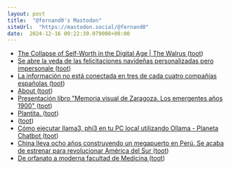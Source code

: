 ```yaml
---
layout: post
title:  "@fernand0's Mastodon"
siteUrl:  "https://mastodon.social/@fernand0"
date:  2024-12-16 09:22:39.079000+00:00
---
```

*  [The Collapse of Self-Worth in the Digital Age \| The Walrus ](https://thewalrus.ca/collapse-of-self-worth-in-the-digital-age) ([toot](https://mastodon.social/@fernand0/113661769094125895))
*  [Se abre la veda de las felicitaciones navideñas personalizadas pero impersonale ](https://mastodon.social/@fernand0/113661503474943670) ([toot](https://mastodon.social/@fernand0/113661503474943670))
*  [La información no está conectada en tres de cada cuatro compañías españolas ](https://www.europapress.es/portaltic/empresas/noticia-informacion-no-conectada-tres-cada-cuatro-companias-espanolas-20241209111054.htm) ([toot](https://mastodon.social/@fernand0/113661145026475406))
*  [About ](https://www.langchain.com/abou) ([toot](https://mastodon.social/@fernand0/113660935586416682))
*  [Presentación libro "Memoria visual de Zaragoza. Los emergentes años 1900" ](http://tausiet.blogspot.com/2024/12/presentacion-libro-memoria-visual-de.htm) ([toot](https://mastodon.social/@fernand0/113660133665408496))
*  [Plantita. ](https://avecesunafoto.wordpress.com/2024/12/15/plantita-4) ([toot](https://mastodon.social/@fernand0/113658250717431918))
*  [ ](https://mastodon.social/users/fernand0/statuses/113658229847129232/activity) ([toot](https://mastodon.social/users/fernand0/statuses/113658229847129232/activity))
*  [Cómo ejecutar llama3, phi3 en tu PC local utilizando Ollama - Planeta Chatbot ](https://planetachatbot.com/como-ejecutar-llama3-phi3-en-pc-local-utilizando-ollama) ([toot](https://mastodon.social/@fernand0/113658176117222665))
*  [China lleva ocho años construyendo un megapuerto en Perú. Se acaba de estrenar para revolucionar América del Sur ](https://www.xataka.com/empresas-y-economia/china-lleva-ocho-anos-construyendo-megapuerto-peru-se-acaba-estrenar-para-revolucionar-america-su) ([toot](https://mastodon.social/@fernand0/113658024771546569))
*  [De orfanato a moderna facultad de Medicina  ](https://www.diariodelaltoaragon.es/noticias/huesca/2024/12/08/de-orfanato-a-moderna-facultad-de-medicina-1783786-daa.html) ([toot](https://mastodon.social/@fernand0/113657769902320838))
